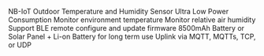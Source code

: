 NB-IoT Outdoor Temperature and Humidity Sensor
Ultra Low Power Consumption
Monitor environment temperature
Monitor relative air humidity
Support BLE remote configure and update firmware
8500mAh Battery or Solar Panel + Li-on Battery for long term use
Uplink via MQTT, MQTTs, TCP, or UDP
